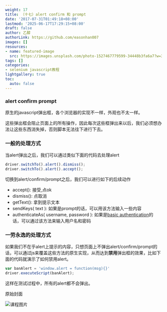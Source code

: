 ```yaml
---
weight: 17
title: （十七）alert confirm 和 prompt
date: '2017-07-31T01:49:18+08:00'
lastmod: '2025-06-17T17:29:15+08:00'
draft: false
author: 乙醇
authorLink: https://github.com/easonhan007
images: []
resources:
- name: featured-image
  src: https://images.unsplash.com/photo-1527467779599-34448b3fa6a7?w=300
tags: []
categories:
- selenium javascript教程
lightgallery: true
toc:
  auto: false
---
```




### alert confirm prompt

原生的javascript弹出框，各个浏览器的实现不一样，外观也不太一样。

这些弹出框会阻止页面上的所有操作，因此每次这些框弹出来以后，我们必须想办法让这些东西消失掉，否则脚本无法往下进行下去。

### 一般的处理方式

当alert弹出之后，我们可以通过类似下面的代码去处理alert

```javascript
driver.switchTo().alert().dismiss();
driver.switchTo().alert().accept();
```

切换到alert/confirm/prompt之后，我们可以进行如下的后续动作

* accept(): 接受,点ok
* dismiss(): 点取消
* getText(): 拿到提示文本
* sendKeys( text ): 如果是prompt的话，可以用该方法输入一些内容
* authenticateAs( username, password ): 如果是[basic authentication](https://en.wikipedia.org/wiki/Basic_access_authentication)的话，可以通过该方法来输入用户名和密码

### 一劳永逸的处理方式

如果我们不在乎alert上提示的内容，只想页面上不弹出alert/confirm/prompt的话，可以通过js来覆盖这些方法的原生实现，从而达到**禁用**弹出框的效果，比如下面的代码就演示了如何禁用alert。

```javascript
var banAlert = 'window.alert = function(msg){}'
driver.executeScript(banAlert);
```

这样在测试过程中，所有的alert都不会弹出。




原始封面

![课程图片](https://images.unsplash.com/photo-1527467779599-34448b3fa6a7?w=300)

